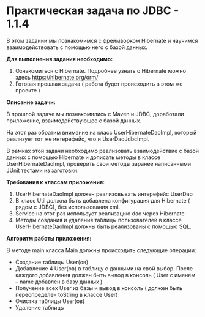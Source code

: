 # **Практическая задача по JDBC - 1.1.4**

В этом задании мы познакомимся с фреймворком Hibernate и научимся взаимодействовать с помощью него с базой данных.

**Для выполнения задания необходимо:**

1. Ознакомиться с Hibernate. Подробнее узнать о Hibernate можно здесь https://hibernate.org/orm/
2. Готовая прошлая задача ( работа будет происходить в этом же проекте )
 

**Описание задачи:**

В прошлой задаче мы познакомились с Maven и JDBC, доработали приложение, взаимодействующее с базой данных.

На этот раз обратим внимание на класс UserHibernateDaoImpl, который реализует тот же интерефейс, что и UserDaoJdbcImpl.

В рамках этой задачи необходимо реализовать взаимодействие с базой данных с помощью Hibernate и дописать методы в классе UserHibernateDaoImpl, проверить свои методы заранее написанными JUnit тестами из заготовки.

 
**Требования к классам приложения:**

1. UserHibernateDaoImpl должен реализовывать интерефейс UserDao
2. В класс Util должна быть добавлена конфигурация для Hibernate ( рядом с JDBC), без использования xml.
3. Service на этот раз использует реализацию dao через Hibernate
3. Методы создания и удаления таблицы пользователей в классе UserHibernateDaoImpl должны быть реализованы с помощью SQL.


**Алгоритм работы приложения:**

В методе main класса Main должны происходить следующие операции:

* Создание таблицы User(ов)
* Добавление 4 User(ов) в таблицу с данными на свой выбор. После каждого добавления должен быть вывод в консоль ( User с именем – name добавлен в базу данных )
* Получение всех User из базы и вывод в консоль ( должен быть переопределен toString в классе User)
* Очистка таблицы User(ов)
* Удаление таблицы
